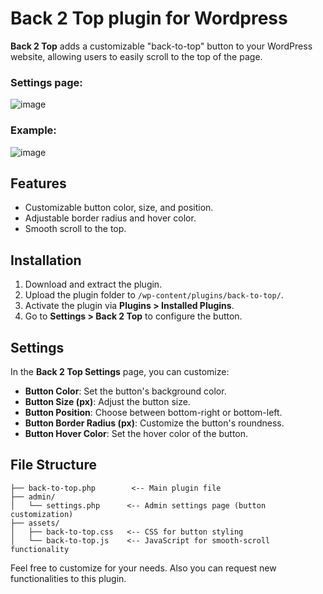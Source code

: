 # Back 2 Top plugin for Wordpress

**Back 2 Top** adds a customizable "back-to-top" button to your WordPress website, allowing users to easily scroll to the top of the page.

### Settings page:
![image](https://github.com/user-attachments/assets/3dc12028-6f9e-433e-803a-2d550977752d)

### Example:
![image](https://github.com/user-attachments/assets/dd41a9b5-faea-4d53-9c03-30ad03a9700e)


## Features
- Customizable button color, size, and position.
- Adjustable border radius and hover color.
- Smooth scroll to the top.

## Installation

1. Download and extract the plugin. 
2. Upload the plugin folder to `/wp-content/plugins/back-to-top/`.
3. Activate the plugin via **Plugins > Installed Plugins**.
4. Go to **Settings > Back 2 Top** to configure the button.

## Settings

In the **Back 2 Top Settings** page, you can customize:
- **Button Color**: Set the button's background color.
- **Button Size (px)**: Adjust the button size.
- **Button Position**: Choose between bottom-right or bottom-left.
- **Button Border Radius (px)**: Customize the button's roundness.
- **Button Hover Color**: Set the hover color of the button.

## File Structure

    ├── back-to-top.php        <-- Main plugin file
    ├── admin/
    │   └── settings.php      <-- Admin settings page (button customization)
    ├── assets/
    │   ├── back-to-top.css   <-- CSS for button styling
    │   └── back-to-top.js    <-- JavaScript for smooth-scroll functionality

Feel free to customize for your needs. Also you can request new functionalities to this plugin.
